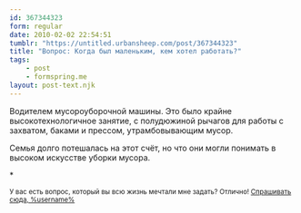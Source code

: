 ```yaml
---
id: 367344323
form: regular
date: 2010-02-02 22:54:51
tumblr: "https://untitled.urbansheep.com/post/367344323"
title: "Вопрос: Когда был маленьким, кем хотел работать?"
tags:
    - post
    - formspring.me
layout: post-text.njk
---
```


<p>Водителем мусороуборочной машины. Это было крайне высокотехнологичное занятие, с полудюжиной рычагов для работы с захватом, баками и прессом, утрамбовывающим мусор.</p>

<p>Семья долго потешалась на этот счёт, но что они могли понимать в высоком искусстве уборки мусора.</p>

<p>*</p>

<p><small>У вас есть вопрос, который вы всю жизнь мечтали мне задать? Отлично! <a href="http://formspring.me/urbansheep">Спрашивать сюда, %username%</a></small></p>


